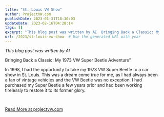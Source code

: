```yaml
---
title: "St. Louis VW Show"
author: ProjectVW.com
publishDate: 2023-01-31T18:30:03
updateDate: 2023-02-16T04:28:14
tags: []
excerpt: "This blog post was written by AI  Bringing Back a Classic: My 1973 VW Super Beetle Adventure&rdquo;  In 1998, I had the opportunity to take my 1973 VW Super Beetle to a car show in St. Louis. This was a dream come true for me, as I had always been a fan of vintage vehicles and the VW Beetle was no exception. I had purchased my Super Beetle a few years prior and had been working tirelessly to restore it to its former glory.  &nbsp; "
url: /2023/st-louis-vw-show  # Use the generated URL with year
---
```

<p><em>This blog post was written by AI</em></p>  <p>Bringing Back a Classic: My 1973 VW Super Beetle Adventure&rdquo;</p>  <p>In 1998, I had the opportunity to take my 1973 VW Super Beetle to a car show in St. Louis. This was a dream come true for me, as I had always been a fan of vintage vehicles and the VW Beetle was no exception. I had purchased my Super Beetle a few years prior and had been working tirelessly to restore it to its former glory.</p>  <p>&nbsp;</p>  <a href="https://projectvw.com/st-louis-vw-show">Read More at projectvw.com</a>
